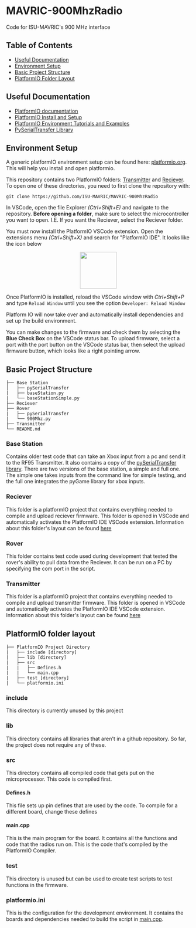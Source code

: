 # MAVRIC-900MhzRadio
Code for ISU-MAVRIC's 900 MHz interface

## Table of Contents
- [Useful Documentation](#useful-documentation)
- [Environment Setup](#environment-setup)
- [Basic Project Structure](#basic-project-structure)
- [PlatformIO Folder Layout](#platformio-folder-layout)

## Useful Documentation
- [PlatformIO documentation](https://docs.platformio.org/en/latest/)
- [PlatformIO Install and Setup](https://platformio.org/install/ide?install=vscode)
- [PlatformIO Environment Tutorials and Examples](https://docs.platformio.org/en/stable/tutorials/index.html)
- [PySerialTransfer Library](https://github.com/PowerBroker2/pySerialTransfer)

## Environment Setup
A generic platformIO environment setup can be found here: [platformio.org](https://platformio.org/install/ide?install=vscode). This will help you install and open platformio.

This repository contains two PlatformIO folders: [Transmitter](https://github.com/ISU-MAVRIC/MAVRIC-900MhzRadio/tree/main/Transmitter) and [Reciever](https://github.com/ISU-MAVRIC/MAVRIC-900MhzRadio/tree/main/Reciever).
To open one of these directories, you need to first clone the repository with: 
```bash:
git clone https://github.com/ISU-MAVRIC/MAVRIC-900MhzRadio
```
In VSCode, open the file Explorer *(Ctrl+Shift+E)* and navigate to the repository. **Before opening a folder**, make sure to select the microcontroller you want to open. I.E. If you want the Reciever, select the Reciever folder.

You must now install the PlatformIO VSCode extension. Open the extensions menu *(Ctrl+Shift+X)* and search for "PlatformIO IDE". It looks like the icon below

<p align="center">
    <img src="https://platformio.gallerycdn.vsassets.io/extensions/platformio/platformio-ide/3.3.1/1690566415047/Microsoft.VisualStudio.Services.Icons.Default" width=100>
</p>

Once PlatformIO is installed, reload the VSCode window with *Ctrl+Shift+P* and type ```Reload Window``` until you see the option ```Developer: Reload Window```

Platform IO will now take over and automatically install dependencies and set up the build environment.

You can make changes to the firmware and check them by selecting the **Blue Check Box** on the VSCode status bar.
To upload firmware, select a port with the port button on the VSCode status bar, then select the upload firmware button, which looks like a right pointing arrow.

## Basic Project Structure
```.
├── Base Station
│   ├── pySerialTransfer
|   ├── baseStation.py
|   └── baseStationSimple.py
├── Reciever
├── Rover
|   ├── pySerialTransfer
|   └── 900Mhz.py
├── Transmitter
└── README.md
```
### Base Station
Contains older test code that can take an Xbox input from a pc and send it to the RF95 Transmitter. It also contains a copy of the [pySerialTransfer library](https://github.com/PowerBroker2/pySerialTransfer). There are two versions of the base station, a simple and full one. The simple one takes inputs from the command line for simple testing, and the full one integrates the pyGame library for xbox inputs.

### Reciever
This folder is a platformIO project that contains everything needed to compile and upload reciever firmware. This folder is opened in VSCode and automatically activates the PlatformIO IDE VSCode extension. Information about this folder's layout can be found [here](#platformio-folder-layout)

### Rover
This folder contains test code used during development that tested the rover's ability to pull data from the Reciever. It can be run on a PC by specifying the com port in the script.

### Transmitter
This folder is a platformIO project that contains everything needed to compile and upload transmitter firmware. This folder is opened in VSCode and automatically activates the PlatformIO IDE VSCode extension. Information about this folder's layout can be found [here](#platformio-folder-layout)

## PlatformIO folder layout
```.
├── PlatformIO Project Directory
|   ├── include [directory]
|   ├── lib [directory]
|   ├── src
|   |   ├── Defines.h
|   |   └── main.cpp
|   ├── test [directory]
|   └── platformio.ini

```
### include
This directory is currently unused by this project
### lib
This directory contains all libraries that aren't in a github repository. So far, the project does not require any of these.
### src
This directory contains all compiled code that gets put on the microprocessor. This code is compiled first.
#### Defines.h
This file sets up pin defines that are used by the code. To compile for a different board, change these defines
#### main.cpp
This is the main program for the board. It contains all the functions and code that the radios run on. This is the code that's compiled by the PlatformIO Compiler.
### test
This directory is unused but can be used to create test scripts to test functions in the firmware.
### platformio.ini
This is the configuration for the development environment. It contains the boards and dependencies needed to build the script in [main.cpp](#maincpp).

